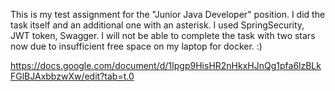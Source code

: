 This is my test assignment for the "Junior Java Developer" position. I did the task itself and an additional one with an asterisk. I used SpringSecurity, JWT token, Swagger. I will not be able to complete the task with two stars now due to insufficient free space on my laptop for docker. :)

https://docs.google.com/document/d/1Ipgp9HisHR2nHkxHJnQg1pfa6lzBLkFGlBJAxbbzwXw/edit?tab=t.0
